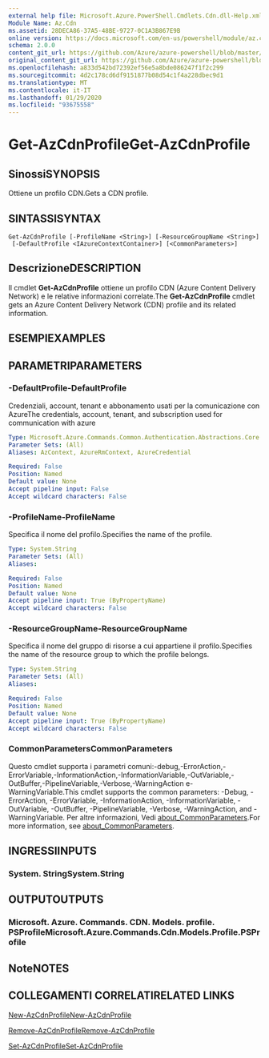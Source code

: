 ```yaml
---
external help file: Microsoft.Azure.PowerShell.Cmdlets.Cdn.dll-Help.xml
Module Name: Az.Cdn
ms.assetid: 28DECA86-37A5-48BE-9727-0C1A3B867E9B
online version: https://docs.microsoft.com/en-us/powershell/module/az.cdn/get-azcdnprofile
schema: 2.0.0
content_git_url: https://github.com/Azure/azure-powershell/blob/master/src/Cdn/Cdn/help/Get-AzCdnProfile.md
original_content_git_url: https://github.com/Azure/azure-powershell/blob/master/src/Cdn/Cdn/help/Get-AzCdnProfile.md
ms.openlocfilehash: a833d542bd72392ef56e5a8bde086247f1f2c299
ms.sourcegitcommit: 4d2c178cd6df9151877b08d54c1f4a228dbec9d1
ms.translationtype: MT
ms.contentlocale: it-IT
ms.lasthandoff: 01/29/2020
ms.locfileid: "93675558"
---
```

# <span data-ttu-id="28e15-101">Get-AzCdnProfile</span><span class="sxs-lookup"><span data-stu-id="28e15-101">Get-AzCdnProfile</span></span>

## <span data-ttu-id="28e15-102">Sinossi</span><span class="sxs-lookup"><span data-stu-id="28e15-102">SYNOPSIS</span></span>
<span data-ttu-id="28e15-103">Ottiene un profilo CDN.</span><span class="sxs-lookup"><span data-stu-id="28e15-103">Gets a CDN profile.</span></span>

## <span data-ttu-id="28e15-104">SINTASSI</span><span class="sxs-lookup"><span data-stu-id="28e15-104">SYNTAX</span></span>

```
Get-AzCdnProfile [-ProfileName <String>] [-ResourceGroupName <String>]
 [-DefaultProfile <IAzureContextContainer>] [<CommonParameters>]
```

## <span data-ttu-id="28e15-105">Descrizione</span><span class="sxs-lookup"><span data-stu-id="28e15-105">DESCRIPTION</span></span>
<span data-ttu-id="28e15-106">Il cmdlet **Get-AzCdnProfile** ottiene un profilo CDN (Azure Content Delivery Network) e le relative informazioni correlate.</span><span class="sxs-lookup"><span data-stu-id="28e15-106">The **Get-AzCdnProfile** cmdlet gets an Azure Content Delivery Network (CDN) profile and its related information.</span></span>

## <span data-ttu-id="28e15-107">ESEMPI</span><span class="sxs-lookup"><span data-stu-id="28e15-107">EXAMPLES</span></span>

## <span data-ttu-id="28e15-108">PARAMETRI</span><span class="sxs-lookup"><span data-stu-id="28e15-108">PARAMETERS</span></span>

### <span data-ttu-id="28e15-109">-DefaultProfile</span><span class="sxs-lookup"><span data-stu-id="28e15-109">-DefaultProfile</span></span>
<span data-ttu-id="28e15-110">Credenziali, account, tenant e abbonamento usati per la comunicazione con Azure</span><span class="sxs-lookup"><span data-stu-id="28e15-110">The credentials, account, tenant, and subscription used for communication with azure</span></span>

```yaml
Type: Microsoft.Azure.Commands.Common.Authentication.Abstractions.Core.IAzureContextContainer
Parameter Sets: (All)
Aliases: AzContext, AzureRmContext, AzureCredential

Required: False
Position: Named
Default value: None
Accept pipeline input: False
Accept wildcard characters: False
```

### <span data-ttu-id="28e15-111">-ProfileName</span><span class="sxs-lookup"><span data-stu-id="28e15-111">-ProfileName</span></span>
<span data-ttu-id="28e15-112">Specifica il nome del profilo.</span><span class="sxs-lookup"><span data-stu-id="28e15-112">Specifies the name of the profile.</span></span>

```yaml
Type: System.String
Parameter Sets: (All)
Aliases:

Required: False
Position: Named
Default value: None
Accept pipeline input: True (ByPropertyName)
Accept wildcard characters: False
```

### <span data-ttu-id="28e15-113">-ResourceGroupName</span><span class="sxs-lookup"><span data-stu-id="28e15-113">-ResourceGroupName</span></span>
<span data-ttu-id="28e15-114">Specifica il nome del gruppo di risorse a cui appartiene il profilo.</span><span class="sxs-lookup"><span data-stu-id="28e15-114">Specifies the name of the resource group to which the profile belongs.</span></span>

```yaml
Type: System.String
Parameter Sets: (All)
Aliases:

Required: False
Position: Named
Default value: None
Accept pipeline input: True (ByPropertyName)
Accept wildcard characters: False
```

### <span data-ttu-id="28e15-115">CommonParameters</span><span class="sxs-lookup"><span data-stu-id="28e15-115">CommonParameters</span></span>
<span data-ttu-id="28e15-116">Questo cmdlet supporta i parametri comuni:-debug,-ErrorAction,-ErrorVariable,-InformationAction,-InformationVariable,-OutVariable,-OutBuffer,-PipelineVariable,-Verbose,-WarningAction e-WarningVariable.</span><span class="sxs-lookup"><span data-stu-id="28e15-116">This cmdlet supports the common parameters: -Debug, -ErrorAction, -ErrorVariable, -InformationAction, -InformationVariable, -OutVariable, -OutBuffer, -PipelineVariable, -Verbose, -WarningAction, and -WarningVariable.</span></span> <span data-ttu-id="28e15-117">Per altre informazioni, Vedi [about_CommonParameters](https://go.microsoft.com/fwlink/?LinkID=113216).</span><span class="sxs-lookup"><span data-stu-id="28e15-117">For more information, see [about_CommonParameters](https://go.microsoft.com/fwlink/?LinkID=113216).</span></span>

## <span data-ttu-id="28e15-118">INGRESSI</span><span class="sxs-lookup"><span data-stu-id="28e15-118">INPUTS</span></span>

### <span data-ttu-id="28e15-119">System. String</span><span class="sxs-lookup"><span data-stu-id="28e15-119">System.String</span></span>

## <span data-ttu-id="28e15-120">OUTPUT</span><span class="sxs-lookup"><span data-stu-id="28e15-120">OUTPUTS</span></span>

### <span data-ttu-id="28e15-121">Microsoft. Azure. Commands. CDN. Models. profile. PSProfile</span><span class="sxs-lookup"><span data-stu-id="28e15-121">Microsoft.Azure.Commands.Cdn.Models.Profile.PSProfile</span></span>

## <span data-ttu-id="28e15-122">Note</span><span class="sxs-lookup"><span data-stu-id="28e15-122">NOTES</span></span>

## <span data-ttu-id="28e15-123">COLLEGAMENTI CORRELATI</span><span class="sxs-lookup"><span data-stu-id="28e15-123">RELATED LINKS</span></span>

[<span data-ttu-id="28e15-124">New-AzCdnProfile</span><span class="sxs-lookup"><span data-stu-id="28e15-124">New-AzCdnProfile</span></span>](./New-AzCdnProfile.md)

[<span data-ttu-id="28e15-125">Remove-AzCdnProfile</span><span class="sxs-lookup"><span data-stu-id="28e15-125">Remove-AzCdnProfile</span></span>](./Remove-AzCdnProfile.md)

[<span data-ttu-id="28e15-126">Set-AzCdnProfile</span><span class="sxs-lookup"><span data-stu-id="28e15-126">Set-AzCdnProfile</span></span>](./Set-AzCdnProfile.md)


